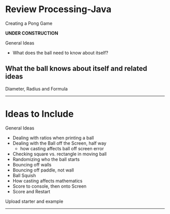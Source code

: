 # Review Processing-Java
Creating a Pong Game

**UNDER CONSTRUCTION**

General Ideas
- What does the ball need to know about itself?

## What the ball knows about itself and related ideas

Diameter, Radius and Formula


---

# Ideas to Include
General Ideas
- Dealing with ratios when printing a ball
- Dealing with the Ball off the Screen, half way
  - how casting affects ball off screen error
- Checking square vs. rectangle in moving ball
- Randomizing who the ball starts
- Bouncing off walls
- Bouncing off paddle, not wall
- Ball Squish
- How casting affects mathematics
- Score to console, then onto Screen
- Score and Restart

Upload starter and example


---
